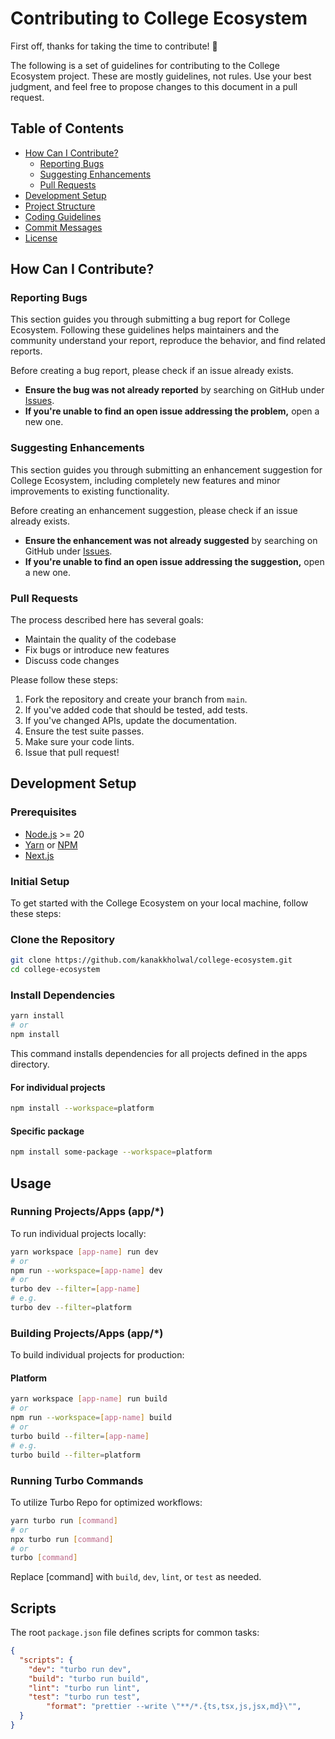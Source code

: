 # Contributing to College Ecosystem

First off, thanks for taking the time to contribute! 🎉

The following is a set of guidelines for contributing to the College Ecosystem project. These are mostly guidelines, not rules. Use your best judgment, and feel free to propose changes to this document in a pull request.

## Table of Contents

- [How Can I Contribute?](#how-can-i-contribute)
  - [Reporting Bugs](#reporting-bugs)
  - [Suggesting Enhancements](#suggesting-enhancements)
  - [Pull Requests](#pull-requests)
- [Development Setup](#development-setup)
- [Project Structure](#project-structure)
- [Coding Guidelines](#coding-guidelines)
- [Commit Messages](#commit-messages)
- [License](#license)


## How Can I Contribute?

### Reporting Bugs

This section guides you through submitting a bug report for College Ecosystem. Following these guidelines helps maintainers and the community understand your report, reproduce the behavior, and find related reports.

Before creating a bug report, please check if an issue already exists.

- **Ensure the bug was not already reported** by searching on GitHub under [Issues](https://github.com/your-repo/college-ecosystem/issues).
- **If you're unable to find an open issue addressing the problem,** open a new one.

### Suggesting Enhancements

This section guides you through submitting an enhancement suggestion for College Ecosystem, including completely new features and minor improvements to existing functionality.

Before creating an enhancement suggestion, please check if an issue already exists.

- **Ensure the enhancement was not already suggested** by searching on GitHub under [Issues](https://github.com/your-repo/college-ecosystem/issues).
- **If you're unable to find an open issue addressing the suggestion,** open a new one.

### Pull Requests

The process described here has several goals:

- Maintain the quality of the codebase
- Fix bugs or introduce new features
- Discuss code changes

Please follow these steps:

1. Fork the repository and create your branch from `main`.
2. If you've added code that should be tested, add tests.
3. If you've changed APIs, update the documentation.
4. Ensure the test suite passes.
5. Make sure your code lints.
6. Issue that pull request!

## Development Setup

### Prerequisites

- [Node.js](https://nodejs.org/) >= 20
- [Yarn](https://yarnpkg.com/) or [NPM](https://docs.npmjs.com/downloading-and-installing-node-js-and-npm)
- [Next.js](https://nextjs.org/docs)

### Initial Setup

To get started with the College Ecosystem on your local machine, follow these steps:

### Clone the Repository

```bash
git clone https://github.com/kanakkholwal/college-ecosystem.git
cd college-ecosystem

```

### Install Dependencies

```bash
yarn install
# or
npm install
```

This command installs dependencies for all projects defined in the apps directory.

#### For individual projects

```bash
npm install --workspace=platform
```

#### Specific package

```bash
npm install some-package --workspace=platform
```

## Usage

### Running Projects/Apps (app/*)

To run individual projects locally:

```bash
yarn workspace [app-name] run dev
# or
npm run --workspace=[app-name] dev
# or
turbo dev --filter=[app-name]
# e.g.
turbo dev --filter=platform

```

### Building Projects/Apps (app/*)

To build individual projects for production:

#### Platform

```bash
yarn workspace [app-name] run build
# or
npm run --workspace=[app-name] build
# or
turbo build --filter=[app-name]
# e.g.
turbo build --filter=platform

```

### Running Turbo Commands

To utilize Turbo Repo for optimized workflows:

```bash
yarn turbo run [command]
# or 
npx turbo run [command]
# or 
turbo [command]
```

Replace [command] with `build`, `dev`, `lint`, or `test` as needed.

## Scripts

The root `package.json` file defines scripts for common tasks:

```json
{
  "scripts": {
    "dev": "turbo run dev",
    "build": "turbo run build",
    "lint": "turbo run lint",
    "test": "turbo run test",
        "format": "prettier --write \"**/*.{ts,tsx,js,jsx,md}\"",
  }
}
```
